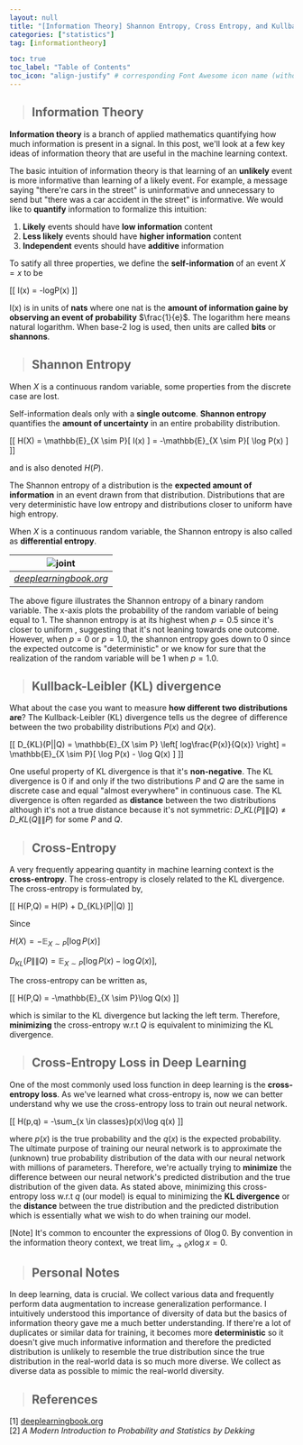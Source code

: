 ```yaml
---
layout: null
title: "[Information Theory] Shannon Entropy, Cross Entropy, and Kullback-Leibler(KL) Divergence"
categories: ["statistics"]
tag: [informationtheory]

toc: true
toc_label: "Table of Contents"
toc_icon: "align-justify" # corresponding Font Awesome icon name (without fa prefix)
---
```


> ## Information Theory

**Information theory** is a branch of applied mathematics quantifying how much information is present in a signal. In this post, we'll look at a few key ideas of information theory that are useful in the machine learning context.

The basic intuition of information theory is that learning of an **unlikely** event is more informative than learning of a likely event. For example, a message saying "there're cars in the street" is uninformative and unnecessary to send but "there was a car accident in the street" is informative. We would like to **quantify** information to formalize this intuition:

1. **Likely** events should have **low information** content
2. **Less likely** events should have **higher information** content
3. **Independent** events should have **additive** information

To satify all three properties, we define the **self-information** of an event $X=x$ to be

\[[ I(x) = -logP(x) \]]

I(x) is in units of **nats** where one nat is the **amount of information gaine by observing an event of probability** $\frac{1}{e}$. The logarithm here means natural logarithm. When base-2 log is used, then units are called **bits** or **shannons**.

> ## Shannon Entropy

When $X$ is a continuous random variable, some properties from the discrete case are lost.

Self-information deals only with a **single outcome**. **Shannon entropy** quantifies the **amount of uncertainty** in an entire probability distribution.

\[[ H(X) = \mathbb{E}\_{X \sim P}[ I(x) ] = -\mathbb{E}\_{X \sim P}[ \log P(x) ] \]]

and is also denoted $H(P)$.

The Shannon entropy of a distribution is the **expected amount of information** in an event drawn from that distribution. Distributions that are very deterministic have low entropy and distributions closer to uniform have high entropy.

When $X$ is a continuous random variable, the Shannon entropy is also called as **differential entropy**.

|          ![joint](../../assets/images/statistics/images/shannon.png)          |
| :---------------------------------------------------------------------------: |
| _[deeplearningbook.org](https://www.deeplearningbook.org/contents/prob.html)_ |

The above figure illustrates the Shannon entropy of a binary random variable. The x-axis plots the probability of the random variable of being equal to $1$. The shannon entropy is at its highest when $p=0.5$ since it's closer to uniform , suggesting that it's not leaning towards one outcome. However, when $p=0$ or $p=1.0$, the shannon entropy goes down to $0$ since the expected outcome is "deterministic" or we know for sure that the realization of the random variable will be $1$ when $p=1.0$.

> ## Kullback-Leibler (KL) divergence

What about the case you want to measure **how different two distributions are**? The Kullback-Leibler (KL) divergence tells us the degree of difference between the two probability distributions $P(x)$ and $Q(x)$.

\[[ D\_{KL}(P\|\|Q) = \mathbb{E}\_{X \sim P} \left[ log\frac{P(x)}{Q(x)} \right] = \mathbb{E}\_{X \sim P}[ \log P(x) - \log Q(x) ] \]]

One useful property of KL divergence is that it's **non-negative**. The KL divergence is $0$ if and only if the two distributions $P$ and $Q$ are the same in discrete case and equal "almost everywhere" in continuous case. The KL divergence is often regarded as **distance** between the two distributions although it's not a true distance because it's not symmetric: $D\_{KL}(P\|\|Q) \neq D\_{KL}(Q\|\|P)$ for some $P$ and $Q$.

> ## Cross-Entropy

A very frequently appearing quantity in machine learning context is the **cross-entropy**. The cross-entropy is closely related to the KL divergence. The cross-entropy is formulated by,

\[[ H(P,Q) = H(P) + D_{KL}(P\|\|Q) \]]

Since

$H(X) = -\mathbb{E}_{X \sim P}[\log P(x)]$

$D_{KL}(P\|\|Q) = \mathbb{E}_{X \sim P}[\log P(x) - \log Q(x)]$,

The cross-entropy can be written as,

\[[ H(P,Q) = -\mathbb{E}_{X \sim P}\log Q(x) \]]

which is similar to the KL divergence but lacking the left term. Therefore, **minimizing** the cross-entropy w.r.t $Q$ is equivalent to minimizing the KL divergence.

> ## Cross-Entropy Loss in Deep Learning

One of the most commonly used loss function in deep learning is the **cross-entropy loss**. As we've learned what cross-entropy is, now we can better understand why we use the cross-entropy loss to train out neural network.

\[[ H(p,q) = -\sum_{x \in classes}p(x)\log q(x) \]]

where $p(x)$ is the true probability and the $q(x)$ is the expected probability. The ultimate purpose of training our neural network is to approximate the (unknown) true probability distribution of the data with our neural network with millions of parameters. Therefore, we're actually trying to **minimize** the difference between our neural network's predicted distribution and the true distribution of the given data. As stated above, minimizing this cross-entropy loss w.r.t $q$ (our model) is equal to minimizing the **KL divergence** or the **distance** between the true distribution and the predicted distribution which is essentially what we wish to do when training our model.

[Note] It's common to encounter the expressions of $0\log0$. By convention in the information theory context, we treat $\lim_{x \rightarrow 0}x \log x=0$.

> ## Personal Notes

In deep learning, data is crucial. We collect various data and frequently perform data augmentation to increase generalization performance. I intuitively understood this importance of diversity of data but the basics of information theory gave me a much better understanding. If there're a lot of duplicates or similar data for training, it becomes more **deterministic** so it doesn't give much informative information and therefore the predicted distribution is unlikely to resemble the true distribution since the true distribution in the real-world data is so much more diverse. We collect as diverse data as possible to mimic the real-world diversity.

> ## References

[1] [deeplearningbook.org](https://www.deeplearningbook.org/)  
[2] _A Modern Introduction to Probability and Statistics by Dekking_

